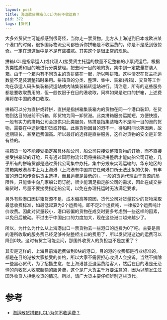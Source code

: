 ```yaml
---
layout: post
title: 海运散货拼箱(LCL)为何不收运费？
pid: 372
tags: [货代]
---
```


大多外贸货主可能都感到很奇怪，当你走一票货物，比方从上海港到日本或欧洲某个港口的时候，很多国际物流公司都告诉你拼箱是不收运费的，你是不是感到很惊奇。一定在想这当中是不是有些猫腻。其实这个是很正常的现象。

拼箱LCL是指承运人(或代理人)接受货主托运的数量不足整箱的小票货运后，根据货类性质和目的地进行分类整理。把去同一目的地的货，集中到一定数量拼装入箱。由于一个箱内有不同货主的货拼装在一起，所以叫拼箱。这种情况在货主托运数量不足装满整箱时采用。拼箱货的分类、整理、集中、装箱(拆箱)、交货等工作均在承运人码头集装箱货运站或内陆集装箱转运站进行。请注意，所有的这些服务都是要收取费用的，但一般仅限于在目的港收取，同样如果是进口的拼箱，上述费用将在中国的港口收取。

拼箱可以分为直拼或转拼，直拼是指拼箱集装箱内的货物在同一个港口装卸，在货物到达目的港前不拆箱，即货物为同一卸货港。此类拼箱服务运期短，方便快捷，一般有实力的拼箱公司会提供只此类服务。转拼是指集装箱内不是同一目的港的货物，需要在中途拆箱卸货或转船。此类货物因目的港不一，待船时间长等因素，故运期较长，甚至运费偏高。所以最好的选择是直拼服务，这样对货物的安全是非常有益的。

拼箱货一般不能接受指定某具体船公司，船公司只接受整箱货物的订舱，而不直接接受拼箱货的订舱，只有通过国际物流公司将拼箱货拼整后才能向船公司订舱，几乎所有的拼箱货都是通过货代公司集中办托，集中分拨来实现运输的，华东地区的拼箱集散港基本上为上海港（上海港有中国其它任何港口所无法比拟的优势，有丰富的港口和传奇供货主选择，而且运费是最低的）。一般的货运代理由于货源的局限性，只能集中向几家船公司订舱，很少能满足指定船公司的需求，因此在成交拼箱货时，尽量不要接受指定船公司，以免在办理托运时无法满足要求。

另外有些港口因拼箱货源不足、成本偏高等原因，货代公司对货量较少的货物采取最低收费标准，如最低起算为2个运费吨，即不足2个运费吨，一律按2个运费吨计价收费。因此对货量较小，港口较偏的货物在成交时要多考虑到一些这样的因素，以免日后被动。不过由于中国出口的力度加大，现在这些港口越来越少了。

所以，为什么为什么从上海港出口一票货物去一些港口的运费为0了吧。主要是目的港所收取的服务费已经足够补贴整柜出口的费用了，所以发货港这边的运费可以降到0块。这时有货主可能会问，那国外收货人的负担岂不是加重了？

其实是这样的，上海目前海运费做到0块的港口，目的港的收费都是行业标准的，都是在目的港被大家接受的价格，所以大家不需要担心收货人会投诉。当然不排除一些黑心货代，为了招揽生意，在上海港甚至退运费给客人，然后在目的港是无忌惮的向收货人收取超额的服务费，这个是广大货主千万要注意的，因为以前发生过国外收货人拒绝收货的情况。所以，请广大货主要仔细辨别这些货代。

# 参考

+ [海运散货拼箱(LCL)为何不收运费？](https://mp.weixin.qq.com/s/HnzOcZyZ0-16dNVIrhsYpw)